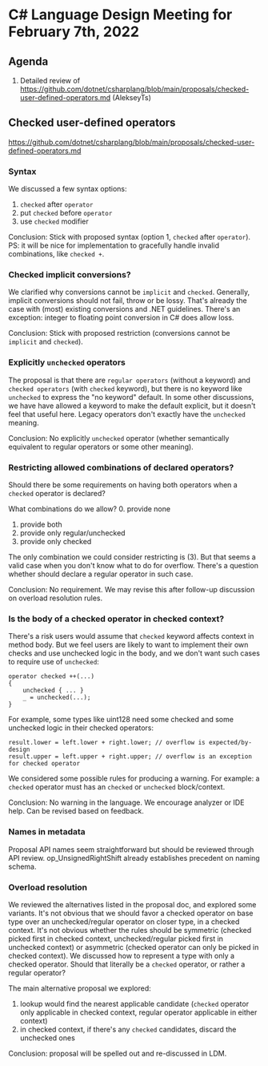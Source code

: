 # C# Language Design Meeting for February 7th, 2022

## Agenda

1. Detailed review of https://github.com/dotnet/csharplang/blob/main/proposals/checked-user-defined-operators.md (AlekseyTs)

## Checked user-defined operators
https://github.com/dotnet/csharplang/blob/main/proposals/checked-user-defined-operators.md

### Syntax
We discussed a few syntax options:
1. `checked` after `operator`
2. put `checked` before `operator`
3. use `checked` modifier

Conclusion: Stick with proposed syntax (option 1, `checked` after `operator`).
PS: it will be nice for implementation to gracefully handle invalid combinations, like `checked +`.

### Checked implicit conversions?

We clarified why conversions cannot be `implicit` and `checked`.
Generally, implicit conversions should not fail, throw or be lossy. That's already the case with (most) existing conversions and .NET guidelines.
There's an exception: integer to floating point conversion in C# does allow loss.

Conclusion: Stick with proposed restriction (conversions cannot be `implicit` and `checked`).

### Explicitly `unchecked` operators

The proposal is that there are `regular operators` (without a keyword) and `checked operators` (with `checked` keyword), but there is no keyword like `unchecked` to express the "no keyword" default.
In some other discussions, we have have allowed a keyword to make the default explicit, but it doesn't feel that useful here. Legacy operators don't exactly have the `unchecked` meaning.

Conclusion: No explicitly `unchecked` operator (whether semantically equivalent to regular operators or some other meaning).

### Restricting allowed combinations of declared operators?

Should there be some requirements on having both operators when a `checked` operator is declared?

What combinations do we allow?
0. provide none
1. provide both
2. provide only regular/unchecked
3. provide only checked

The only combination we could consider restricting is (3).
But that seems a valid case when you don't know what to do for overflow.
There's a question whether should declare a regular operator in such case.

Conclusion: No requirement. We may revise this after follow-up discussion on overload resolution rules.

### Is the body of a checked operator in checked context?

There's a risk users would assume that `checked` keyword affects context in method body.
But we feel users are likely to want to implement their own checks and use unchecked logic in the body, and we don't want such cases to require use of `unchecked`:
```
operator checked ++(...)
{
    unchecked { ... }
    _ = unchecked(...);
}
```

For example, some types like uint128 need some checked and some unchecked logic in their checked operators:
```
result.lower = left.lower + right.lower; // overflow is expected/by-design
result.upper = left.upper + right.upper; // overflow is an exception for checked operator
```

We considered some possible rules for producing a warning. For example: a `checked` operator must has an `checked` or `unchecked` block/context.

Conclusion:
No warning in the language. We encourage analyzer or IDE help. Can be revised based on feedback.

### Names in metadata

Proposal API names seem straightforward but should be reviewed through API review.
op_UnsignedRightShift already establishes precedent on naming schema.

### Overload resolution

We reviewed the alternatives listed in the proposal doc, and explored some variants.
It's not obvious that we should favor a checked operator on base type over an unchecked/regular operator on closer type, in a checked context.
It's not obvious whether the rules should be symmetric (checked picked first in checked context, unchecked/regular picked first in unchecked context) or asymmetric (checked operator can only be picked in checked context).
We discussed how to represent a type with only a checked operator. Should that literally be a `checked` operator, or rather a regular operator?

The main alternative proposal we explored:
1. lookup would find the nearest applicable candidate (`checked` operator only applicable in checked context, regular operator applicable in either context)
2. in checked context, if there's any `checked` candidates, discard the unchecked ones

Conclusion: proposal will be spelled out and re-discussed in LDM.

